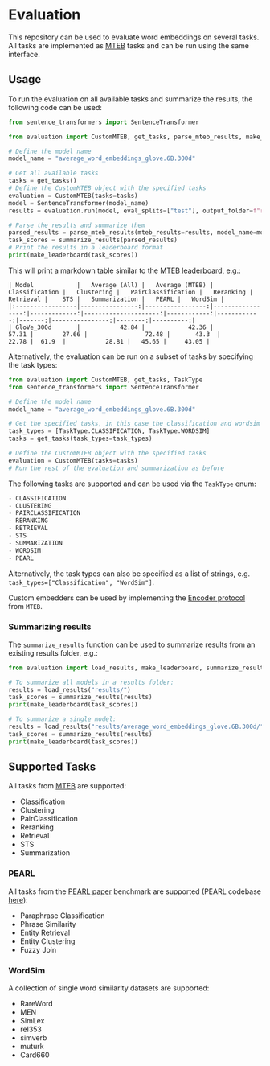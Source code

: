 # Evaluation

This repository can be used to evaluate word embeddings on several tasks. All tasks are implemented as [MTEB](https://github.com/embeddings-benchmark/mteb) tasks and can be run using the same interface.

## Usage

To run the evaluation on all available tasks and summarize the results, the following code can be used:

```python
from sentence_transformers import SentenceTransformer

from evaluation import CustomMTEB, get_tasks, parse_mteb_results, make_leaderboard, summarize_results

# Define the model name
model_name = "average_word_embeddings_glove.6B.300d"

# Get all available tasks
tasks = get_tasks()
# Define the CustomMTEB object with the specified tasks
evaluation = CustomMTEB(tasks=tasks)
model = SentenceTransformer(model_name)
results = evaluation.run(model, eval_splits=["test"], output_folder=f"results/{model_name}")

# Parse the results and summarize them
parsed_results = parse_mteb_results(mteb_results=results, model_name=model_name)
task_scores = summarize_results(parsed_results)
# Print the results in a leaderboard format
print(make_leaderboard(task_scores))
```

This will print a markdown table similar to the [MTEB leaderboard](https://huggingface.co/spaces/mteb/leaderboard), e.g.:

```
| Model            |   Average (All) |   Average (MTEB) |   Classification |   Clustering |   PairClassification |   Reranking |   Retrieval |    STS |   Summarization |   PEARL |   WordSim |
|:-----------------|----------------:|-----------------:|-----------------:|-------------:|---------------------:|------------:|------------:|-------:|----------------:|--------:|----------:|
| GloVe_300d       |           42.84 |            42.36 |            57.31 |        27.66 |                72.48 |       43.3  |       22.78 |  61.9  |           28.81 |   45.65 |     43.05 |
```

Alternatively, the evaluation can be run on a subset of tasks by specifying the task types:

```python
from evaluation import CustomMTEB, get_tasks, TaskType
from sentence_transformers import SentenceTransformer

# Define the model name
model_name = "average_word_embeddings_glove.6B.300d"

# Get the specified tasks, in this case the classification and wordsim tasks
task_types = [TaskType.CLASSIFICATION, TaskType.WORDSIM]
tasks = get_tasks(task_types=task_types)

# Define the CustomMTEB object with the specified tasks
evaluation = CustomMTEB(tasks=tasks)
# Run the rest of the evaluation and summarization as before
```

The following tasks are supported and can be used via the `TaskType` enum:
```python
- CLASSIFICATION
- CLUSTERING
- PAIRCLASSIFICATION
- RERANKING
- RETRIEVAL
- STS
- SUMMARIZATION
- WORDSIM
- PEARL
```
Alternatively, the task types can also be specified as a list of strings, e.g. `task_types=["Classification", "WordSim"]`.

Custom embedders can be used by implementing the [Encoder protocol](https://github.com/embeddings-benchmark/mteb/blob/main/mteb/encoder_interface.py#L12) from `MTEB`.

### Summarizing results

The `summarize_results` function can be used to summarize results from an existing results folder, e.g.:

```python
from evaluation import load_results, make_leaderboard, summarize_results

# To summarize all models in a results folder:
results = load_results("results/")
task_scores = summarize_results(results)
print(make_leaderboard(task_scores))

# To summarize a single model:
results = load_results("results/average_word_embeddings_glove.6B.300d/")
task_scores = summarize_results(results)
print(make_leaderboard(task_scores))
```


## Supported Tasks
All tasks from [MTEB](https://github.com/embeddings-benchmark/mteb) are supported:
- Classification
- Clustering
- PairClassification
- Reranking
- Retrieval
- STS
- Summarization

### PEARL
All tasks from the [PEARL paper](https://arxiv.org/pdf/2401.10407) benchmark are supported (PEARL codebase [here](https://github.com/tigerchen52/PEARL)):
- Paraphrase Classification
- Phrase Similarity
- Entity Retrieval
- Entity Clustering
- Fuzzy Join

### WordSim
A collection of single word similarity datasets are supported:
- RareWord
- MEN
- SimLex
- rel353
- simverb
- muturk
- Card660
